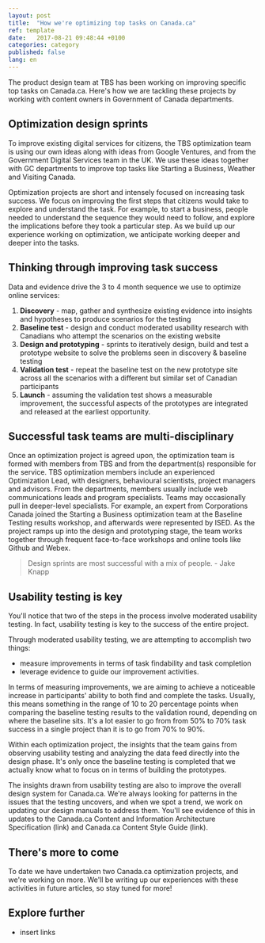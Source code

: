 ```yaml
---
layout: post
title:  "How we're optimizing top tasks on Canada.ca"
ref: template
date:   2017-08-21 09:48:44 +0100
categories: category
published: false
lang: en
---
```


The product design team at TBS has been working on improving specific top tasks on Canada.ca. Here's how we are tackling these projects by working with content owners in Government of Canada departments.

## Optimization design sprints

To improve existing digital services for citizens, the TBS optimization team is using our own ideas along with ideas from Google Ventures, and from the Government Digital Services team in the UK. We use these ideas together with GC departments to improve top tasks like Starting a Business, Weather and Visiting Canada.  

Optimization projects are short and intensely focused on increasing task success. We focus on improving the first steps that citizens would take to explore and understand the task. For example, to start a business, people needed to understand the sequence they would need to follow, and explore the implications before they took a particular step. As we build up our experience working on optimization, we anticipate working deeper and deeper into the tasks. 

## Thinking through improving task success

Data and evidence drive the 3 to 4 month sequence we use to optimize online services:

1. **Discovery** - map, gather and synthesize existing evidence into insights and hypotheses to produce scenarios for the testing
2. **Baseline test** - design and conduct moderated usability research with Canadians who attempt the scenarios on the existing website
3. **Design and prototyping** - sprints to iteratively design, build and test a prototype website to solve the problems seen in discovery & baseline testing
4. **Validation test** - repeat the baseline test on the new prototype site across all the scenarios with a different but similar set of Canadian participants 
5. **Launch** - assuming the validation test shows a measurable improvement, the successful aspects of the prototypes are integrated  and released at the earliest opportunity.

## Successful task teams are multi-disciplinary

Once an optimization project is agreed upon, the optimization team is formed with members from TBS and from the department(s) responsible for the service. TBS optimization members include an experienced Optimization Lead, with designers, behavioural scientists, project managers and advisors.  From the departments, members usually include web communications leads and program specialists.  Teams may occasionally pull in deeper-level specialists. For example, an expert from Corporations Canada joined the Starting a Business optimization team at the Baseline Testing results workshop, and afterwards were represented by ISED. As the project ramps up into the design and prototyping stage, the team works together through frequent face-to-face workshops and online tools like Github and Webex. 

>Design sprints are most successful with a mix of people. - Jake Knapp

## Usability testing is key

You'll notice that two of the steps in the process involve moderated usability testing. In fact, usability testing is key to the success of the entire project.

Through moderated usability testing, we are attempting to accomplish two things:

 - measure improvements in terms of task findability and task completion
 - leverage evidence to guide our improvement activities.

In terms of measuring improvements, we are aiming to achieve a noticeable increase in participants' ability to both find and complete the tasks. Usually, this means something in the range of 10 to 20 percentage points when comparing the baseline testing results to the validation round, depending on where the baseline sits. It's a lot easier to go from from 50% to 70% task success in a single project than it is to go from 70% to 90%. 

Within each optimization project, the insights that the team gains from observing usability testing and analyzing the data feed directly into the design phase. It's only once the baseline testing is completed that we actually know what to focus on in terms of building the prototypes.

The insights drawn from usability testing are also to improve the overall design system for Canada.ca. We're always looking for patterns in the issues that the testing uncovers, and when we spot a trend, we work on updating our design manuals to address them. You'll see evidence of this in updates to the Canada.ca Content and Information Architecture Specification (link) and Canada.ca Content Style Guide (link).

## There's more to come

To date we have undertaken two Canada.ca optimization projects, and we're working on more. We'll be writing up our experiences with these activities in future articles, so stay tuned for more!

## Explore further

- insert links
